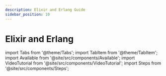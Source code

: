 ```yaml
---
description: Elixir and Erlang Guide
sidebar_position: 10
---
```


# Elixir and Erlang

import Tabs from '@theme/Tabs';
import TabItem from '@theme/TabItem';
import Available from '@site/src/components/Available';
import VideoTutorial from '@site/src/components/VideoTutorial';
import Steps from '@site/src/components/Steps';
